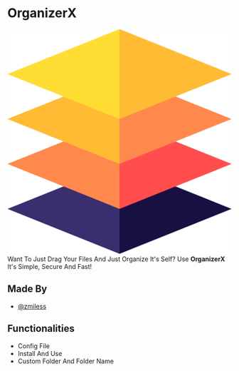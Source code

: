 
# OrganizerX

![Logo](layers.png)Want To Just Drag Your Files And Just Organize It's Self?
Use **OrganizerX** It's Simple, Secure And Fast!


## Made By

- [@zmiless](https://www.github.com/zmiless)


## Functionalities

- Config File
- Install And Use
- Custom Folder And Folder Name


